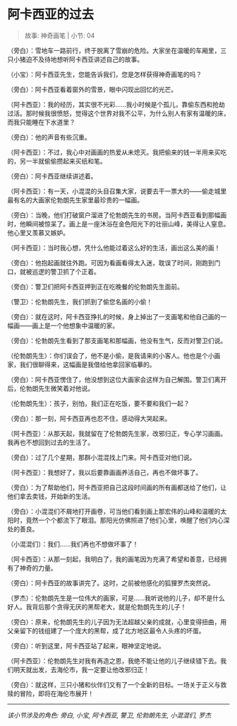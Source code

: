 # 阿卡西亚的过去

> 故事: 神奇画笔 | 小节: 04

（旁白）：雪地车一路前行，终于脱离了雪崩的危险。大家坐在温暖的车厢里，三只小猪迫不及待地想听阿卡西亚讲述自己的故事。

（小宝）：阿卡西亚先生，您能告诉我们，您是怎样获得神奇画笔的吗？

（旁白）：阿卡西亚看着窗外的雪景，眼中闪现出回忆的光芒。

（阿卡西亚）：我的经历，其实很不光彩......我小时候是个孤儿，靠偷东西和抢劫过活。那时候我很愤怒，觉得这个世界对我不公平，为什么别人有家有温暖的床，而我只能睡在下水道里？

（旁白）：他的声音有些沉重。

（阿卡西亚）：不过，我心中对画画的热爱从未熄灭。我把偷来的钱一半用来买吃的，另一半就偷偷攒起来买纸和笔。

（旁白）：阿卡西亚继续讲述着。

（阿卡西亚）：有一天，小混混的头目召集大家，说要去干一票大的——偷走城里最有名的大画家伦勃朗先生家里最珍贵的一幅画。

（旁白）：当晚，他们打破窗户溜进了伦勃朗先生的书房。当阿卡西亚看到那幅画时，他瞬间被惊呆了。画上是一座沐浴在金色阳光下的壮丽山峰，美得让人窒息。他心里又羡慕又嫉妒。

（阿卡西亚）：当时我心想，凭什么他能过着这么好的生活，画出这么美的画！

（旁白）：他抱起画就往外跑。可因为看画看得太入迷，耽误了时间，刚跑到门口，就被巡逻的警卫抓了个正着。

（旁白）：警卫们把阿卡西亚押到正在吃晚餐的伦勃朗先生面前。

（警卫）：伦勃朗先生，我们抓到了偷您名画的小偷！

（旁白）：就在这时，阿卡西亚挣扎的时候，身上掉出了一支画笔和他自己画的一幅画——画上是一个他想象中温暖的家。

（旁白）：伦勃朗先生看到了那支画笔和那幅画，他没有生气，反而对警卫们说。

（伦勃朗先生）：你们误会了，他不是小偷，是我请来的小客人。他也是个小画家，我们很聊得来，这幅画是我借给他拿回家临摹的。

（旁白）：阿卡西亚愣住了，他没想到这位大画家会这样为自己解围。警卫们离开后，伦勃朗先生微笑着对他说。

（伦勃朗先生）：孩子，别怕，我们正在吃饭，要不要和我们一起？

（旁白）：那一刻，阿卡西亚再也忍不住，感动得大哭起来。

（阿卡西亚）：从那天起，我就留在了伦勃朗先生家，改邪归正，专心学习画画。我再也不想回到过去的生活了。

（旁白）：过了几个星期，那群小混混找上门来。阿卡西亚对他们说。

（阿卡西亚）：我想好了，我以后要靠画画养活自己，再也不做坏事了。

（旁白）：为了帮助他们，阿卡西亚把自己这段时间画的所有画都送给了他们，让他们拿去卖钱，开始新的生活。

（旁白）：小混混们不屑地打开画卷，可当他们看到画上那宏伟的山峰和温暖的太阳时，竟然一个个都流下了眼泪。那阳光仿佛照进了他们心里，唤醒了他们内心深处的善良。

（小混混们）：我们......我们再也不想做坏事了！

（阿卡西亚）：从那一刻起，我明白了，我的画笔因为充满了希望和善意，已经拥有了神奇的力量。

（旁白）：阿卡西亚的故事讲完了。这时，之前被他感化的狐狸罗杰突然说。

（罗杰）：伦勃朗先生是一位伟大的画家，可是......我听说他的儿子，却不是什么好人。我背后那个贪得无厌的黑帮老大，就是伦勃朗先生的儿子！

（旁白）：原来，伦勃朗先生的儿子因为无法超越父亲的成就，心里变得扭曲，用父亲留下的钱组建了一个庞大的黑帮，成了北方地区最令人头疼的坏蛋。

（旁白）：听到这里，阿卡西亚站了起来，眼神坚定地说。

（阿卡西亚）：伦勃朗先生对我有再造之恩，我绝不能让他的儿子继续错下去。我们明天就出发，去海伦市，我一定要让他改邪归正！

（旁白）：就这样，三只小猪和伙伴们又有了一个全新的目标。一场关于正义与救赎的冒险，即将在海伦市展开！

---
*该小节涉及的角色: 旁白, 小宝, 阿卡西亚, 警卫, 伦勃朗先生, 小混混们, 罗杰*